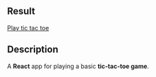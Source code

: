## Result

[Play tic tac toe](https://tic-tac-toe-eight-dusky.vercel.app/)

## Description

A **React** app for playing a basic **tic-tac-toe game**.


